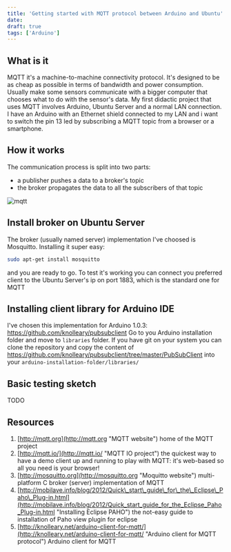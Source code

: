 ```yaml
---
title: 'Getting started with MQTT protocol between Arduino and Ubuntu'
date:
draft: true
tags: ['Arduino']
---
```


## What is it

MQTT it's a machine-to-machine connectivity protocol. It's designed to be as cheap as possible in terms of bandwidth and
power consumption. Usually make some sensors communicate with a bigger computer that chooses what to do with the
sensor's data. My first didactic project that uses MQTT involves Arduino, Ubuntu Server and a normal LAN connection. I
have an Arduino with an Ethernet shield connected to my LAN and i want to switch the pin 13 led by subscribing a MQTT
topic from a browser or a smartphone.

## How it works

The communication process is split into two parts:

* a publisher pushes a data to a broker's topic
* the broker propagates the data to all the subscribers of that topic

![mqtt](/howto/arduino/getting-started-with-mqtt-protocol-between-arduino-and-ubuntu/mqtt.jpg)

## Install broker on Ubuntu Server

The broker (usually named server) implementation I've choosed is Mosquitto. Installing it super easy:

```bash
sudo apt-get install mosquitto
```

and you are ready to go. To test it's working you can connect you preferred client to the Ubuntu Server's ip on port
1883, which is the standard one for MQTT

## Installing client library for Arduino IDE

I've chosen this implementation for Arduino 1.0.3: https://github.com/knolleary/pubsubclient Go to you Arduino
installation folder and move to `libraries` folder. If you have git on your system you can clone the repository and
copy the content of https://github.com/knolleary/pubsubclient/tree/master/PubSubClient into
your `arduino-installation-folder/libraries/`

## Basic testing sketch

TODO

## Resources

1. [http://mqtt.org](http://mqtt.org "MQTT website") home of the MQTT project
2. [http://mqtt.io/](http://mqtt.io/ "MQTT IO project") the quickest way to have a demo client up and running to play
   with MQTT: it's web-based so all you need is your browser!
3. [http://mosquitto.org](http://mosquitto.org "Moquitto website") multi-platform C broker (server) implementation of
   MQTT
4. [http://mobilave.info/blog/2012/Quick\_start\_guide\_for\_the\_Eclipse\_Paho\_Plug-in.html](http://mobilave.info/blog/2012/Quick_start_guide_for_the_Eclipse_Paho_Plug-in.html "Installing Eclipse PAHO")
   the not-easy guide to installation of Paho view plugin for eclipse
5. [http://knolleary.net/arduino-client-for-mqtt/](http://knolleary.net/arduino-client-for-mqtt/ "Arduino client for MQTT protocol")
   Arduino client for MQTT
